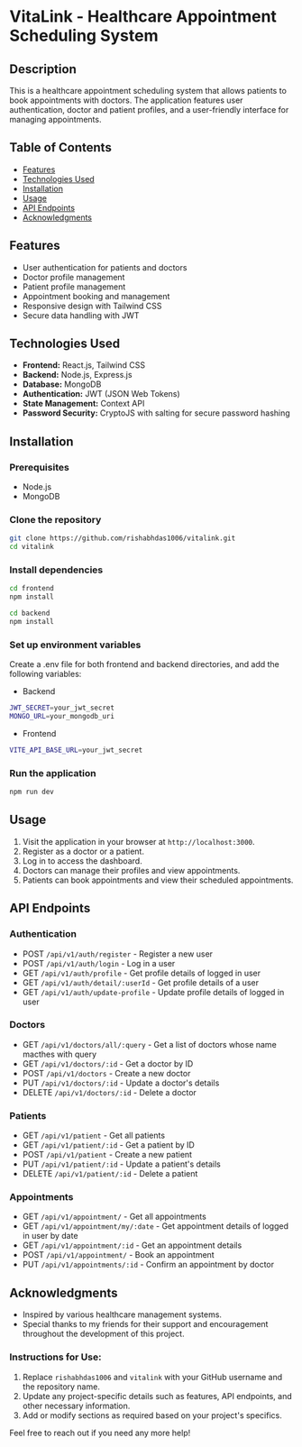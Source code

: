 # VitaLink - Healthcare Appointment Scheduling System

## Description

This is a healthcare appointment scheduling system that allows patients to book appointments with doctors. The application features user authentication, doctor and patient profiles, and a user-friendly interface for managing appointments.

## Table of Contents

-   [Features](#features)
-   [Technologies Used](#technologies-used)
-   [Installation](#installation)
-   [Usage](#usage)
-   [API Endpoints](#api-endpoints)
-   [Acknowledgments](#acknowledgments)

## Features

-   User authentication for patients and doctors
-   Doctor profile management
-   Patient profile management
-   Appointment booking and management
-   Responsive design with Tailwind CSS
-   Secure data handling with JWT

## Technologies Used

-   **Frontend:** React.js, Tailwind CSS
-   **Backend:** Node.js, Express.js
-   **Database:** MongoDB
-   **Authentication:** JWT (JSON Web Tokens)
-   **State Management:** Context API
-   **Password Security:** CryptoJS with salting for secure password hashing

## Installation

### Prerequisites

-   Node.js
-   MongoDB

### Clone the repository

```bash
git clone https://github.com/rishabhdas1006/vitalink.git
cd vitalink
```

### Install dependencies

```bash
cd frontend
npm install
```

```bash
cd backend
npm install
```

### Set up environment variables

Create a .env file for both frontend and backend directories, and add the following variables:

-   Backend

```bash
JWT_SECRET=your_jwt_secret
MONGO_URL=your_mongodb_uri
```

-   Frontend

```bash
VITE_API_BASE_URL=your_jwt_secret
```

### Run the application

```bash
npm run dev
```

## Usage

1. Visit the application in your browser at `http://localhost:3000`.
2. Register as a doctor or a patient.
3. Log in to access the dashboard.
4. Doctors can manage their profiles and view appointments.
5. Patients can book appointments and view their scheduled appointments.

## API Endpoints

### Authentication

-   POST `/api/v1/auth/register` - Register a new user
-   POST `/api/v1/auth/login` - Log in a user
-   GET `/api/v1/auth/profile` - Get profile details of logged in user
-   GET `/api/v1/auth/detail/:userId` - Get profile details of a user
-   GET `/api/v1/auth/update-profile` - Update profile details of logged in user

### Doctors

-   GET `/api/v1/doctors/all/:query` - Get a list of doctors whose name macthes with query
-   GET `/api/v1/doctors/:id` - Get a doctor by ID
-   POST `/api/v1/doctors` - Create a new doctor
-   PUT `/api/v1/doctors/:id` - Update a doctor's details
-   DELETE `/api/v1/doctors/:id` - Delete a doctor

### Patients

-   GET `/api/v1/patient` - Get all patients
-   GET `/api/v1/patient/:id` - Get a patient by ID
-   POST `/api/v1/patient` - Create a new patient
-   PUT `/api/v1/patient/:id` - Update a patient's details
-   DELETE `/api/v1/patient/:id` - Delete a patient

### Appointments

-   GET `/api/v1/appointment/` - Get all appointments
-   GET `/api/v1/appointment/my/:date` - Get appointment details of logged in user by date
-   GET `/api/v1/appointment/:id` - Get an appointment details
-   POST `/api/v1/appointment/` - Book an appointment
-   PUT `/api/v1/appointments/:id` - Confirm an appointment by doctor

## Acknowledgments

-   Inspired by various healthcare management systems.
-   Special thanks to my friends for their support and encouragement throughout the development of this project.

### Instructions for Use:

1. Replace `rishabhdas1006` and `vitalink` with your GitHub username and the repository name.
2. Update any project-specific details such as features, API endpoints, and other necessary information.
3. Add or modify sections as required based on your project's specifics.

Feel free to reach out if you need any more help!
